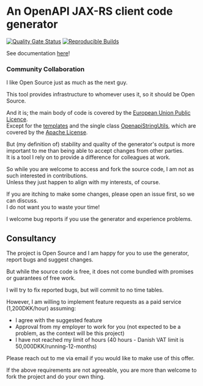 # An OpenAPI JAX-RS client code generator

[![Quality Gate Status](https://sonarcloud.io/api/project_badges/measure?project=jskov_openapi-jaxrs-client&metric=alert_status)](https://sonarcloud.io/summary/new_code?id=jskov_openapi-jaxrs-client)
[![Reproducible Builds](https://img.shields.io/endpoint?url=https://raw.githubusercontent.com/jvm-repo-rebuild/reproducible-central/master/content/dk/mada/jaxrs/openapi-jaxrs-client/badge.json)](https://github.com/jvm-repo-rebuild/reproducible-central/blob/master/content/dk/mada/jaxrs/openapi-jaxrs-client/README.md)

See documentation [here](https://jskov.github.io/openapi-jaxrs-client/)!


### Community Collaboration

I like Open Source just as much as the next guy.

This tool provides infrastructure to whomever uses it, so it should be Open Source.

And it is; the main body of code is covered by the [European Union Public Licence](https://interoperable-europe.ec.europa.eu/collection/eupl/eupl-text-eupl-12).  
Except for the [templates](./modules/generator/src/main/resources/templates) and the single class [OpenapiStringUtils](modules/generator/src/main/java/dk/mada/jaxrs/generator/mpclient/dto/OpenapiStringUtils.java), which are covered by the [Apache License](./LICENSE-apache).

But (my definition of) stability and quality of the generator's output is more important to me than being able to accept changes from other parties.  
It is a tool I rely on to provide a difference for colleagues at work.

So while you are welcome to access and fork the source code, I am not as such interested in contributions.  
Unless they just happen to align with my interests, of course.

If you are itching to make some changes, please open an issue first, so we can discuss.  
I do not want you to waste your time!

I welcome bug reports if you use the generator and experience problems.

## Consultancy

The project is Open Source and I am happy for you to use the generator, report bugs and suggest changes.

But while the source code is free, it does not come bundled with promises or guarantees of free work.

I will try to fix reported bugs, but will commit to no time tables.

However, I am willing to implement feature requests as a paid service (1,200DKK/hour) assuming:

* I agree with the suggested feature
* Approval from my employer to work for you (not expected to be a problem, as the context will be this project)
* I have not reached my limit of hours (40 hours - Danish VAT limit is 50,000DKK/running-12-months)

Please reach out to me via email if you would like to make use of this offer.

If the above requirements are not agreeable, you are more than welcome to fork the project and do your own thing.
